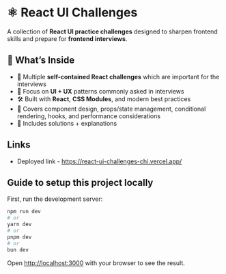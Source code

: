 # ⚛️ React UI Challenges

A collection of **React UI practice challenges** designed to sharpen frontend skills and prepare for **frontend interviews**.

## 🚀 What’s Inside

- 📂 Multiple **self-contained React challenges** which are important for the interviews
- 🎨 Focus on **UI + UX** patterns commonly asked in interviews
- 🛠 Built with **React**, **CSS Modules**, and modern best practices
- 🧩 Covers component design, props/state management, conditional rendering, hooks, and performance considerations
- 📝 Includes solutions + explanations

## Links

- Deployed link - <https://react-ui-challenges-chi.vercel.app/>

## Guide to setup this project locally

First, run the development server:

```bash
npm run dev
# or
yarn dev
# or
pnpm dev
# or
bun dev
```

Open [http://localhost:3000](http://localhost:3000) with your browser to see the result.
